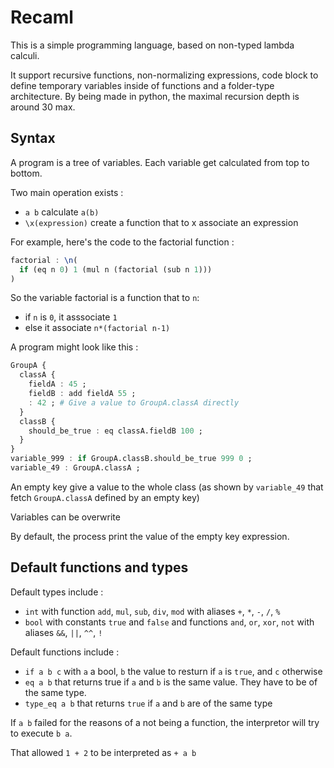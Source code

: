 # Recaml
This is a simple programming language, based on non-typed lambda calculi.

It support recursive functions, non-normalizing expressions, code block to define temporary variables inside of functions and a folder-type architecture.
By being made in python, the maximal recursion depth is around 30 max.


## Syntax

A program is a tree of variables.
Each variable get calculated from top to bottom.

Two main operation exists :
 - `a b` calculate `a(b)`
 - `\x(expression)` create a function that to x associate an expression

For example, here's the code to the factorial function :
```jl
factorial : \n(
  if (eq n 0) 1 (mul n (factorial (sub n 1)))
)
```
So the variable factorial is a function that to `n`:
 - if `n` is `0`, it asssociate `1`
 - else it associate `n*(factorial n-1)`

A program might look like this :
```jl
GroupA {
  classA {
    fieldA : 45 ;
    fieldB : add fieldA 55 ;
    : 42 ; # Give a value to GroupA.classA directly
  }
  classB {
    should_be_true : eq classA.fieldB 100 ;
  }
}
variable_999 : if GroupA.classB.should_be_true 999 0 ;
variable_49 : GroupA.classA ;
```

An empty key give a value to the whole class (as shown by `variable_49` that fetch `GroupA.classA` defined by an empty key)

Variables can be overwrite

By default, the process print the value of the empty key expression.

## Default functions and types

Default types include :
 - `int` with function `add`, `mul`, `sub`, `div`, `mod` with aliases `+`, `*`, `-`, `/`, `%`
 - `bool` with constants `true` and `false` and functions `and`, `or`, `xor`, `not` with aliases `&&`, `||`, `^^`, `!`

Default functions include :
 - `if a b c` with `a` a bool, `b` the value to resturn if `a` is `true`, and `c` otherwise
 - `eq a b` that returns true if `a` and `b` is the same value. They have to be of the same type.
 - `type_eq a b` that returns `true` if `a` and `b` are of the same type

If `a b` failed for the reasons of a not being a function, the interpretor will try to execute `b a`.

That allowed `1 + 2` to be interpreted as `+ a b`

